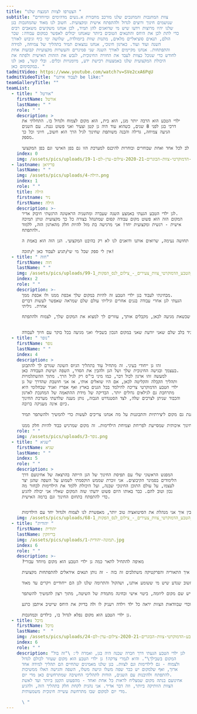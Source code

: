```yaml
---
title: "הצטרפו לצוות המנצח שלנו "
subtitle: "צוות המחנכות והמחנכים שלנו מורכב מחבורת א.נשים מדהימים ומיוחדים
  שנושמים חינוך ורוצים לגדול ולהתפתח אישית ומקצועית. חשוב לנו מאוד שהמחנכות בגן
  שלנו יהיו מרוצות וידעו שיש מי שדואגים להן תמיד, לכן אנחנו משקיעים משאבים רבים
  כדי לתת לכן את היחס והתנאים הטובים ביותר שאנחנו יכולים לאפשר כמקום עבודה: שכר
  הולם, תנאים סוציאליים מלאים, מתנות שוות ביומולדת, שלושה ימי כיף וגיבוש לאורך
  השנה ועוד ועוד. כארגון חינוכי, אנחנו נמצאים תמיד בתהליך של צמיחה, למידה
  והתפתחות. אנחנו מקיימים לאורך השנה שני סמינרים והעשרות מקצועיות קבועות אחת
  לחודש כדי שנוכל כצוות לעבד את החוויה החינוכית, לגבש את הזהות האישית ולפתח את
  היכולת המקצועית שלנו באמצעות רכישת ידע, מיומנויות וכלים. ובלי קשר, פאן לנו
  במקסימום כאן. "
tadmitVideo: https://www.youtube.com/watch?v=SVe2cxA6PqU
tadmitVideoTitle: "לעבוד איתנו be like:"
teamGalleryTitle: ""
teamList:
  - title: " אורטל"
    firstName: אורטל
    lastName: " "
    role: " "
    description: >
      ילדי הטבע הוא הרבה יותר מגן, הוא בית, הוא מקום לצמוח ולגדול בו. התחלתי את
      דרכי בגן לפני 8 שנים, כשהוא עוד היה גן קטן וצעיר ואני פשוט גננת. עם השנים
      הגיעה צמיחה, גדילה והבנה משותפת שחינוך לגיל הרך הוא חשוב, חיוני וכל כך
      מספק. 

      היום זה כבר לא רק גן אלא גם מרכז מקצועי לחינוך לגיל הרך וזה בזכות הגמישות של המקום ללמוד, לחנך, ללמד ולשים לב לכל אחד ואחת שבוחרים ובוחרות להיכנס למערכת הזו גם בפן האישי וגם בפן המקצועי.
    index: 0
    img: /assets/pics/uploads/גן-ילדי-הטבע-הדמוקרטי-צוות-הבוגרים-2020-21-צילום-ערן-לם-19-1-.jpg
  - lastname: פריזיאן
    lastName: " "
    img: /assets/pics/uploads/הילה-4.png
    index: 1
    role: " "
    title: הילה
    firstname: ניר
    firstName: הילה
    description: >-
      לגן ילדי הטבע הגעתי באמצע השנה שעברה ומהשניה הראשונה הרגשתי חיבוק אדיר.
      המקום הזה הוא פשוט מקום עבודה קסום שמתנהל בצורה כל כך מקצועית ונותן תמיכה
      אישית - רגשית ומקצועית יחד! אני מרגישה בת מזל להיות חלק מהארגון הזה, ללמוד
      ולהתפתח. 

      המקום הזה מאפשר לי לשלב תחומים נוספים שאני מפתחת, תחושת סיפוק ומשמעות אדירה, אפשרויות למידה וצמיחה ולהביא את עצמי לידי ביטוי. הצוות מורכב מדמויות מעוררות השראה, עמיתות מופלאות וחברות מדהימות. צוות הניהול הם אנשים מדהימים שנותנים תחושה נעימה, שרואים אותנו ודואגים לנו לא רק בהיבט המקצועי. הגן הזה הוא באמת ה- Next Level של החינוך עד לפרטים הכי קטנים בהתנהלות שלו.

      אין לי ספק שכל מי שי/תגיע לעבוד כאן י/תזכה!
  - title: " חוה"
    firstName: חוה
    lastName: " "
    img: /assets/pics/uploads/גן_ילדי_הטבע_הדמוקרטי_צוות_צעירים_-_צילום_לנס_הפקות_99-1-.jpg
    index: 2
    role: " "
    description: >-
      מבחינתי לעבוד בגן ילדי הטבע זה להיות במקום שלך אכפת ממנו ולו אכפת ממך.
      הגעתי לגן אחרי עבודה בגנים אחרים וגיליתי עולם שלם שמראה שאפשר לעשות דברים
      אחרת. גיליתי 

      שיש מקום שאכפת לכולם באמת מהילדים ומהצוות. מקום בו את יכולה להרגיש שלהנהלה אכפת ממך ולא רק מעצמה. גם כשאת לא אומרת או מראה, רואים אותך ושמים לב לדברים הקטנים. להכנס לפה זה לזכות במשפחה שניה. לדעת שכשאת מגיעה לכאן, מקבלים אותך, עוזרים לך למצוא את המקום שלך, לצמוח ולהתפתח. 


      כשהגעתי קצת חששתי. אמרתי לעצמי "בסדר עוד גן עם המון צוות ומה כבר יכול להיות?" ברגע האמת? זה לגמרי היה אחרת. קיבלנו אותי עם חיוך וגרמו לי להרגיש הכי טוב שיש והכי שייכת. ילדי הטבע הדמוקרטי הוא מקום שאני מרגישה שתמיד אפשר ללמוד, לעלות ולהתקדם בו. היום אני יכולה להגיד בלב שלם שאני יודעת שאני במקום הנכון בשבילי ואני מגיעה בכל בוקר עם חיוך לעבודה.
  - title: " נופר"
    firstName: נופר
    lastName: " "
    index: 4
    description: >
      זהו גן ייחודי בעיני. זה מתחיל עוד בתהליך הגיוס השונה שגורם לך להתבונן
      בעצמך ובגישה החינוכית שלך ושל הגן ולהבין את הסדר, השפה ושיטת העבודה כאן.
      למעשה זהו ארגון לכול דבר, כמו מיני בי"ס רק לגיל הרך. מתוך ההשתלמויות
      ותהליך הקבלה והקליטה לכאן, אם היו שואלים אותי, אז אני חושבת שהדרך של גן
      ילדי הטבע הדמוקרטי צריכה להילמד בכל הגנים בארץ ואף אפריז ואגיד שבחלומי היא
      מתרחבת גם לגילאים גדולים יותר. הבדיקה של מידת ההתאמה של המחנכת לארגון
      והכבוד שניתן לצרכים שלה, לצד הסטנדרט הגבוה, נותן מענה שלדעתי מערכת החינוך
      כיום אינה מעניקה ברובה. 
       
      אני נהנת מעבודת צוות אמיתית, עם דיבור בזמן אמת של ההנהלה שהיא חלק אינטגרלי מעשיית הצוות ממקום קשוב, מעצים ומכיל וממקום אמיתי של למידה והתפתחות. הערכים עליהם מתקיים הגן עבור הילדימות אלה אותם ערכים שמיושמים הלכה למעשה גם עבור כל מחנכת, או כל עובד/ת בגן. העבודה זורמת והרמונית ויש ניסיון אמיתי לתת לכלל הצוות תחושת שייכות ולגרום לנו להרגיש חלק מקבוצת איכות של מחנכות. זו מסגרת מובנית עם שיטה ודרך, אבל כזו שנותנת גם מקום ליצירתיות והתבוננות על מה אנחנו צריכים לעשות כדי להמשיך ולהשתפר תמיד. 
       
      יש הרגשה שאת לא לבד, שיש לך ביטחון תעסוקתי והתפתחותי, שאת חלק ממערכת שרואה אותך ושהעשייה שלך חשובה לה. זאת עבודה לא קלה, אבל עם תחושת שליחות וסיפוק ממלאכת חינוך איכותית שמסייעת לפריחת וצמיחת הילדימות. זה מקום שמרגיש כבוד להיות חלק ממנו. 
    role: " "
    img: /assets/pics/uploads/נופר-3.png
  - title: " שגיא"
    firstName: שגיא
    lastName: " "
    index: 5
    role: " "
    description: >
      המפגש הראשוני שלי עם תפיסת החינוך של הגן הייתה בהרצאה של אחינועם דרך
      הלימודים בסמינר הקיבוצים. אני זוכרת שממש הוקסמתי לשמוע על השפה שהגן יצר
      לעצמו, על עולם התוכן החינוכי שבנה, ועל היכולת ללמד את הילדימות לבחור מה
      נכון וטוב להם. כבר באותו היום פשוט ידעתי שזה המקום שאליו אני יכולה להגיע
      כדי להתפתח בתחום החינוך וגם ברמה האישית. 


      עכשיו בתור מחנכת בגן, אני יכולה לספר שאני מקבלת פה המון הדרכות מקצועיות שמאפשרות לי לדייק את עצמי בעבודה מול הילדימות מיום ליום. בנוסף, מעבר להדרכות, אנחנו גם מקיימות שיח פתוח על מה עשינו טוב, מה עבד, ומה דורש שיפור. ההתבוננות והיכולת להבין איך אני מנהלת את הסיטואציה טוב יותר, מאפשרת לנו לצמוח ולגדול יחד עם הילדימות.
    img: /assets/pics/uploads/גן_ילדי_הטבע_הדמוקרטי_צוות_צעירים_-_צילום_לנס_הפקות_68-1-.jpg
  - title: "יהודית "
    firstName: יהודית
    lastName: בריוזקין
    img: /assets/pics/uploads/תמונה-יהודית-1.jpg
    index: 6
    role: " "
    description: >-
      ?מאיפה להתחיל לתאר כמה גן ילדי הטבע הוא מקום מיוחד עבורי

      קודם כל, מקום העבודה הזה מתאים לי כמו כפפה ליד: נעים לי לדעת ולהרגיש שוב ושוב שהלימודים שלי לא מהווים מטרד חלילה, אלא מוערכים ומסתכלים עליהם כעל נכס. היכולת לעבוד וללמוד בד בבד - ולראות איך התאוריה והפרקטיקה משתלבים זה בזה - זה נותן תנאים אידאלים להתפתחות מקצועית. 

      לעבוד בגן ילדי הטבע מעניק לי סיפוק, הנאה גדולה, ונותן משמעות עצומה לימיי. זאת סביבה אנושית חמה, דואגת, מחבקת ומפרגנת. למנהלימות של הגן חשוב שנדע שיש מי ששומע אותנו, ושהקול והתרומה שלנו לגן הם ייחודיים ויקרים עד מאוד.

      זה משהו שאני מעריכה בגן מאוד - הוא לא קופא על השמרים, או מתגלגל מכול האינרציה. הגן הוא אומנם מערכת עם ערכים, סדר יום ותוכנית פדגוגית, אבל יש שם מקום ליוזמה, ביטוי אישי ובחינה מתמדת של השיטה, מתוך רצון להמשיך להשתפר.

      ניכר שמושקעת כל כך הרבה מחשבה על הפרטים הקטנים של כל דבר בגן: כדי לשמור על הביטחון של הילדימות; כדי לאפשר להםן חוויות הצלחה, וכדי שבוודאות הצוות יראה כל ילד וילדה ויעניק לו ולה בדיוק את היחס שייטיב איתםן כרגע. 

      גן ילדי הטבע הוא מקום נפלא לגדול בו, כילדים וכמחנכות.
  - title: מיכל
    firstName: מיכל
    lastName: "  "
    img: /assets/pics/uploads/גן-ילדי-הטבע-הדמוקרטי-צוות-הבוגרים-2020-21-צילום-ערן-לם-24.jpg
    index: 6
    role: " "
    description: "לגן ילדי הטבע הגעתי דרך חברה שבנה היה בגן, ואמרה לי: \"זה בול
      המקום בשבילך\". והיא לגמרי צדקה! גן ילדי הטבע הוא מקום שעוזר לכולם לגדול
      ולצמוח - גם לילדימות וגם לצוות. בגן שלנו מאמינים שהחיים הם תהליך למידה אחד
      ארוך, ואף שלמקום יש כבר שפה משלו וגישה משלו, השפה והגישה האלו ממשיכות
      להתפתח ולהיבנות עם השנים, הודות לתהליכי החשיבה שמתרחשים כאן מדי יום.
      אחינועם בנתה מקום שמצליח לראות כל אחת ואחד - מהפעוט הקטן ביותר ועד לאשת
      הצוות הוותיקה ביותר, וזה דבר אדיר. אני נהנית לקחת חלק בתהליך הזה, ולהגיע
      מדי יום למקום שבו מתרחשת עשייה חינוכית משמעותית.

      \ "
---
```

